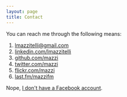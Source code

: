 ```yaml
---
layout: page
title: Contact
---
```


You can reach me through the following means:

1. <lmazzitelli@gmail.com>
2. [linkedin.com/lmazzitelli](http://www.linkedin.com/in/lmazzitelli)
3. [github.com/mazzi](http://www.github.com/mazzi)
4. [twitter.com/mazzi](http://www.twitter.com/mazzi)
5. [flickr.com/mazzi](http://www.flickr.com/mazzi)
6. [last.fm/mazzifm](http://www.last.fm/user/mazzifm)


Nope, [I don't have a Facebook account](http://edition.cnn.com/2013/02/25/opinion/rushkoff-why-im-quitting-facebook).
